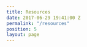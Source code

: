 ```yaml
---
title: Resources
date: 2017-06-29 19:41:00 Z
permalink: "/resources"
position: 5
layout: page
---
```


